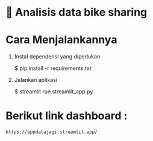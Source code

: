 # 🎈 Analisis data bike sharing 

# Cara Menjalankannya 
1. Instal dependensi yang diperlukan

    $ pip install -r requirements.txt

2. Jalankan aplikasi

    $ streamlit run streamlit_app.py

# Berikut link dashboard : 
    https://appdatajagi.streamlit.app/
